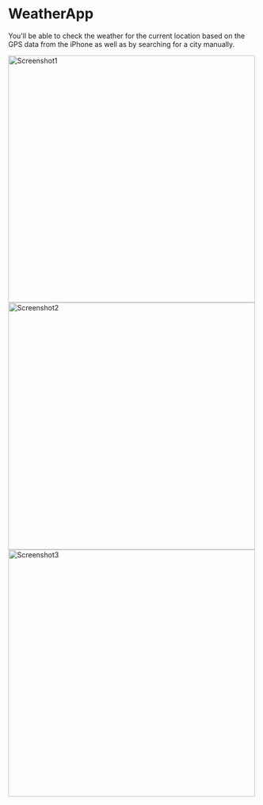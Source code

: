 # WeatherApp
You'll be able to check the weather for the current location based on the GPS data from the iPhone as well as by searching for a city manually.

<img width="498" alt="Screenshot1" src="https://user-images.githubusercontent.com/63911055/100858550-2f1ff500-349f-11eb-93ce-bd9ea9c9da52.png">
<img width="498" alt="Screenshot2" src="https://user-images.githubusercontent.com/63911055/100858049-85406880-349e-11eb-8027-9107fe4295e3.png">
<img width="498" alt="Screenshot3" src="https://user-images.githubusercontent.com/63911055/100858055-870a2c00-349e-11eb-873c-72944befdc2e.png">


